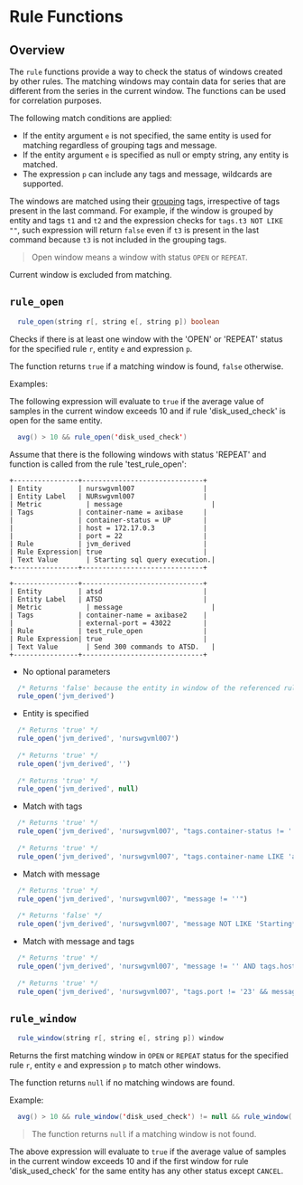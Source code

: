 # Rule Functions

## Overview

The `rule` functions provide a way to check the status of windows created by other rules. The matching windows may contain data for series that are different from the series in the current window. The functions can be used for correlation purposes.

The following match conditions are applied:

* If the entity argument `e` is not specified, the same entity is used for matching regardless of grouping tags and message.
* If the entity argument `e` is specified as null or empty string, any entity is matched.
* The expression `p` can include any tags and message, wildcards are supported.

The windows are matched using their [grouping](grouping.md) tags, irrespective of tags present in the last command. 
For example, if the window is grouped by entity and tags `t1` and `t2` and the expression checks for `tags.t3 NOT LIKE ""`, such expression will return `false` even if `t3` is present in the last command because `t3` is not included in the grouping tags.

> Open window means a window with status `OPEN` or `REPEAT`.

Current window is excluded from matching.

## `rule_open`

```java
  rule_open(string r[, string e[, string p]) boolean
```

Checks if there is at least one window with the 'OPEN' or 'REPEAT' status for the specified rule `r`, entity `e` and expression `p`.

The function returns `true` if a matching window is found, `false` otherwise.

Examples:

The following expression will evaluate to `true` if the average value of samples in the current window exceeds 10 and if rule 'disk_used_check' is open for the same entity.

```java
  avg() > 10 && rule_open('disk_used_check')
```

Assume that there is the following windows with status 'REPEAT' and function is called from the rule 'test_rule_open':

```
+----------------+------------------------------+
| Entity         | nurswgvml007                 |
| Entity Label   | NURswgvml007                 |
| Metric	       | message                      |
| Tags	         | container-name = axibase     | 
|                | container-status = UP        |
|                | host = 172.17.0.3            |
|                | port = 22                    |
| Rule	         | jvm_derived                  |
| Rule Expression| true                         |
| Text Value	   | Starting sql query execution.|
+----------------+------------------------------+
```
```
+----------------+------------------------------+
| Entity         | atsd                         |
| Entity Label   | ATSD                         |
| Metric	       | message                      |
| Tags	         | container-name = axibase2    |
|                | external-port = 43022        |
| Rule	         | test_rule_open               |
| Rule Expression| true                         |
| Text Value	   | Send 300 commands to ATSD.   |
+----------------+------------------------------+
```

* No optional parameters

```javascript
  /* Returns 'false' because the entity in window of the referenced rule is different */
  rule_open('jvm_derived')
```

* Entity is specified

```javascript
  /* Returns 'true' */
  rule_open('jvm_derived', 'nurswgvml007')
  
  /* Returns 'true' */
  rule_open('jvm_derived', '')
  
  /* Returns 'true' */
  rule_open('jvm_derived', null)
```

* Match with tags

```javascript
  /* Returns 'true' */
  rule_open('jvm_derived', 'nurswgvml007', "tags.container-status != ''")
  
  /* Returns 'true' */
  rule_open('jvm_derived', 'nurswgvml007', "tags.container-name LIKE 'axi*'")
```

* Match with message

```javascript
  /* Returns 'true' */
  rule_open('jvm_derived', 'nurswgvml007', "message != ''")
  
  /* Returns 'false' */
  rule_open('jvm_derived', 'nurswgvml007', "message NOT LIKE 'Starting*'")
```

* Match with message and tags

```javascript
  /* Returns 'true' */
  rule_open('jvm_derived', 'nurswgvml007', "message != '' AND tags.host='172.17.0.3'")
  
  /* Returns 'true' */
  rule_open('jvm_derived', 'nurswgvml007', "tags.port != '23' && message LIKE 'Starting*'")
```

## `rule_window`

```java
  rule_window(string r[, string e[, string p]) window
```

Returns the first matching window in `OPEN` or `REPEAT` status for the specified rule `r`, entity `e` and expression `p` to match other windows.

The function returns `null` if no matching windows are found.

Example:

```java
  avg() > 10 && rule_window('disk_used_check') != null && rule_window('disk_used_check').status != 'CANCEL'
```

> The function returns `null` if a matching window is not found.

The above expression will evaluate to `true` if the average value of samples in the current window exceeds 10 and if the first window for rule 'disk_used_check' for the same entity has any other status except `CANCEL`.




